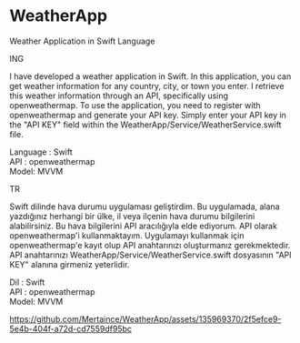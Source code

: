 # WeatherApp
 Weather Application in Swift Language

ING

I have developed a weather application in Swift. In this application, you can get weather information for any country, city, or town you enter. I retrieve this weather information through an API, specifically using openweathermap. To use the application, you need to register with openweathermap and generate your API key. Simply enter your API key in the "API KEY" field within the WeatherApp/Service/WeatherService.swift file.

Language : Swift<br>
API : openweathermap<br>
Model: MVVM

TR

Swift dilinde hava durumu uygulaması geliştirdim. Bu uygulamada, alana yazdığınız herhangi bir ülke, il veya ilçenin hava durumu bilgilerini alabilirsiniz. Bu hava bilgilerini API aracılığıyla elde ediyorum. API olarak openweathermap'i kullanmaktayım. Uygulamayı kullanmak için openweathermap'e kayıt olup API anahtarınızı oluşturmanız gerekmektedir. API anahtarınızı WeatherApp/Service/WeatherService.swift dosyasının "API KEY" alanına girmeniz yeterlidir.

Dil : Swift<br>
API : openweathermap<br>
Model: MVVM


https://github.com/Mertaince/WeatherApp/assets/135969370/2f5efce9-5e4b-404f-a72d-cd7559df95bc

